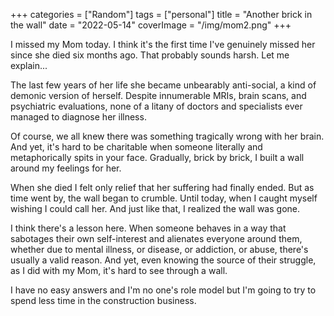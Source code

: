 +++
categories = ["Random"]
tags = ["personal"]
title = "Another brick in the wall"
date = "2022-05-14"
coverImage = "/img/mom2.png"
+++

I missed my Mom today. I think it's the first time I've genuinely missed her since she died six months ago. That probably sounds harsh. Let me explain...

<!--more-->

The last few years of her life she became unbearably anti-social, a kind of demonic version of herself. Despite innumerable MRIs, brain scans, and psychiatric evaluations, none of a litany of doctors and specialists ever managed to diagnose her illness.

Of course, we all knew there was something tragically wrong with her brain. And yet, it's hard to be charitable when someone literally and metaphorically spits in your face. Gradually, brick by brick, I built a wall around my feelings for her.

When she died I felt only relief that her suffering had finally ended. But as time went by, the wall began to crumble. Until today, when I caught myself wishing I could call her. And just like that, I realized the wall was gone.

I think there's a lesson here. When someone behaves in a way that sabotages their own self-interest and alienates everyone around them, whether due to mental illness, or disease, or addiction, or abuse, there's usually a valid reason. And yet, even knowing the source of their struggle, as I did with my Mom, it's hard to see through a wall.

I have no easy answers and I'm no one's role model but I'm going to try to spend less time in the construction business.
